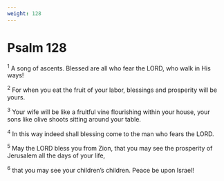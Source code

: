 ```yaml
---
weight: 128
---
```


# Psalm 128

<sup>1</sup> A song of ascents. Blessed are all who fear the LORD, who walk in His ways! 

<sup>2</sup> For when you eat the fruit of your labor, blessings and prosperity will be yours. 

<sup>3</sup> Your wife will be like a fruitful vine flourishing within your house, your sons like olive shoots sitting around your table. 

<sup>4</sup> In this way indeed shall blessing come to the man who fears the LORD. 

<sup>5</sup> May the LORD bless you from Zion, that you may see the prosperity of Jerusalem all the days of your life, 

<sup>6</sup> that you may see your children’s children. Peace be upon Israel! 


